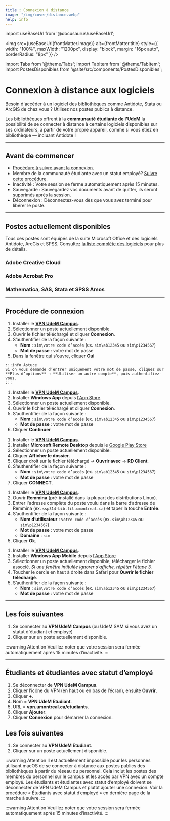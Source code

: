 ```yaml
---
title : Connexion à distance
image: "/img/cover/distance.webp"
help: info
---
```


import useBaseUrl from '@docusaurus/useBaseUrl';

<img 
  src={useBaseUrl(frontMatter.image)} 
  alt={frontMatter.title} 
  style={{
    width: "100%",
    maxWidth: "1200px",
    display: "block",
    margin: "16px auto",
    borderRadius: "8px"
  }} 
/>


import Tabs from '@theme/Tabs';
import TabItem from '@theme/TabItem';
import PostesDisponibles from '@site/src/components/PostesDisponibles';

# Connexion à distance aux logiciels 

Besoin d'accéder à un logiciel des bibliothèques comme Antidote, Stata ou ArcGIS de chez vous ? Utilisez nos postes publics à distance.

Les bibliothèques offrent à la **communauté étudiante de l'UdeM** la possibilité de se connecter à distance à certains logiciels disponibles sur ses ordinateurs, à partir de votre propre appareil, comme si vous étiez en bibliothèque — incluant Antidote ! 

---

## Avant de commencer

- [Procédure à suivre avant la connexion](#procédure-de-connexion).
- Membre de la communauté étudiante avec un statut employé? [Suivre cette procédure](#étudiants-avec-statut-demployé).
- Inactivité : Votre session se ferme automatiquement après 15 minutes.
- Sauvegarde : Sauvegardez vos documents avant de quitter, ils seront supprimés après la session.
- Déconnexion : Déconnectez-vous dès que vous avez terminé pour libérer le poste.

---

## Postes actuellement disponibles

Tous ces postes sont équipés de la suite Microsoft Office et des logiciels Antidote, ArcGis et SPSS. Consultez [la liste complète des logiciels](logiciels) pour plus de détails.

<div className="grid-container">
  
  <div className="grid-item">
    <h3>Adobe Creative Cloud</h3>
    <PostesDisponibles zone="AdobeCreativeCloud" />
  </div>

  <div className="grid-item">
    <h3>Adobe Acrobat Pro</h3>
    <PostesDisponibles zone="AdobePro" />
  </div>

  <div className="grid-item">
    <h3>Mathematica, SAS, Stata et SPSS Amos</h3>
    <PostesDisponibles zone="Stata" />
  </div>

</div>

---

## Procédure de connexion

<Tabs>
  <TabItem value="windows" label="Windows">
  
  1. Installer le **[VPN UdeM Campus](../informatique/vpn.md)**.
  2. Sélectionner un poste actuellement disponible.  
  3. Ouvrir le fichier téléchargé et cliquer **Connexion**.  
  4. S’authentifier de la façon suivante :  
       - **Nom** : `sim\votre code d’accès` (ex. `sim\ab12345` ou `sim\p1234567`)  
       - **Mot de passe** : votre mot de passe
  5. Dans la fenêtre qui s'ouvre, cliquer **Oui**
    
    :::info Astuce
    Si on vous demande d’entrer uniquement votre mot de passe, cliquez sur **Plus d’options** → **Utiliser un autre compte**, puis authentifiez-vous.
    :::
  
  </TabItem>

  <TabItem value="macos" label="macOS">
  
  1. Installer le **[VPN UdeM Campus](../informatique/vpn.md)**.  
  2. Installer **Windows App** depuis [l'App Store](https://apps.apple.com/ca/app/microsoft-remote-desktop-10/id1295203466?mt=12).  
  3. Sélectionner un poste actuellement disponible.  
  4. Ouvrir le fichier téléchargé et cliquer **Connexion**.  
  5. S’authentifier de la façon suivante :  
     - **Nom** : `sim\votre code d’accès` (ex. `sim\ab12345` ou `sim\p1234567`)   
     - **Mot de passe** : votre mot de passe
  6. Cliquer **Continuer**
  </TabItem>

  <TabItem value="chromebook" label="Chromebook">
  
  1. Installer le **[VPN UdeM Campus](../informatique/vpn.md)**.  
  2. Installer **Microsoft Remote Desktop** depuis le [Google Play Store](https://play.google.com/store/apps/details?id=com.microsoft.rdc.androidx)
  3. Sélectionner un poste actuellement disponible.  
  4. Cliquer **Afficher le dossier**.  
  5. Cliquer droit sur le fichier téléchargé → **Ouvrir avec** → **RD Client**.  
  6. S’authentifier de la façon suivante :  
     - **Nom** : `sim\votre code d’accès` (ex. `sim\ab12345` ou `sim\p1234567`)  
     - **Mot de passe** : votre mot de passe
  7. Cliquer **CONNECT**.
  </TabItem>

  <TabItem value="linux" label="Linux">
  
  1. Installer le **[VPN UdeM Campus](../informatique/vpn.md)**.  
  2. Ouvrir **Remmina** (pré-installé dans la plupart des distributions Linux).  
  3. Entrer l'adresse complète du poste voulu dans la barre d’adresse de Remmina (ex. `ssp314-bib.fil.umontreal.ca`) et taper la touche **Entrée**.
  4. S’authentifier de la façon suivante :  
     - **Nom d’utilisateur** : `Votre code d’accès` (ex. `sim\ab12345` ou `sim\p1234567`)  
     - **Mot de passe** : votre mot de passe
     - **Domaine** : `sim`  
  5. Cliquer **Ok**.
  </TabItem>

  <TabItem value="ios" label="iOS">
  
  1. Installer le **[VPN UdeM Campus](../informatique/vpn.md)**.  
  2. Installer **Windows App Mobile** depuis [l'App Store](https://apps.apple.com/ca/app/windows-app-mobile/id714464092?l=fr-CA)  
  3. Sélectionner un poste actuellement disponible, télécharger le fichier associé.
      *Si une fenêtre intitulée Ignorer s'affiche, répéter l'étape 3.*
  4. Toucher le cercle en haut à droite dans Safari pour **Ouvrir le fichier téléchargé**.  
  5. S’authentifier de la façon suivante :  
     - **Nom** : `sim\votre code d’accès` (ex. `sim\ab12345` ou `sim\p1234567`) 
     - **Mot de passe** : votre mot de passe

  </TabItem>
</Tabs>

---

## Les fois suivantes

1. Se connecter au **VPN UdeM Campus** (ou UdeM SAM si vous avez un statut d'étudiant et employé)
2. Cliquer sur un poste actuellement disponible.

:::warning Attention
Veuillez noter que votre session sera fermée automatiquement après 15 minutes d’inactivité.
:::

---

## Étudiants et étudiantes avec statut d’employé

1. Se déconnecter de **VPN UdeM Campus**.
2. Cliquer l’icône du VPN (en haut ou en bas de l’écran), ensuite **Ouvrir**.
3. Cliquer **+**.
4. Nom = **VPN UdeM Etudiant**.
5. URL = **vpn.umontreal.ca/etudiants**.
6. Cliquer **Ajouter**.
7. Cliquer **Connexion** pour démarrer la connexion.
   
## Les fois suivantes

1. Se connecter au **VPN UdeM Etudiant**.
2.  Cliquer sur un poste actuellement disponible.

:::warning Attention
Il est actuellement impossible pour les personnes utilisant macOS de se connecter à distance aux postes publics des bibliothèques à partir du réseau du personnel. Cela inclut les postes des membres du personnel sur le campus et les accès par VPN avec un compte employé. Les étudiants et étudiantes avec statut d’employé doivent se déconnecter de VPN UdeM Campus et plutôt ajouter une connexion. Voir la procédure « Étudiants avec statut d’employé » en dernière page de la marche à suivre.
:::

:::warning Attention
Veuillez noter que votre session sera fermée automatiquement après 15 minutes d’inactivité.
:::
